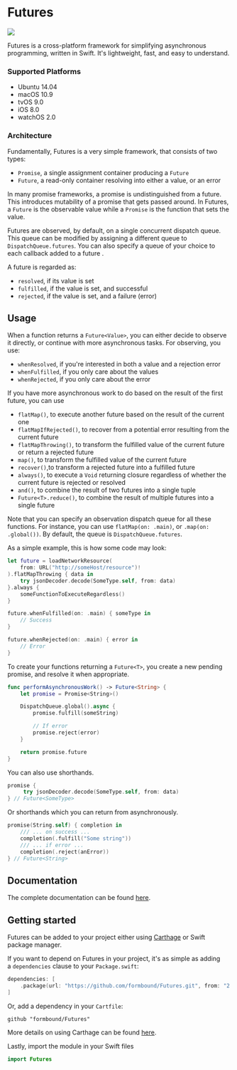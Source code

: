 # Futures
![](https://github.com/formbound/futures/workflows/test/badge.svg)

Futures is a cross-platform framework for simplifying asynchronous programming, written in Swift. It's lightweight, fast, and easy to understand.

### Supported Platforms

* Ubuntu 14.04
* macOS 10.9
* tvOS 9.0
* iOS 8.0
* watchOS 2.0


### Architecture

Fundamentally, Futures is a very simple framework, that consists of two types:

* `Promise`, a single assignment container producing a `Future`
* `Future`, a read-only container resolving into either a value, or an error


In many promise frameworks, a promise is undistinguished from a future. This introduces mutability of a promise that gets passed around. In Futures, a `Future` is the observable value while a `Promise` is the function that sets the value.


Futures are observed, by default, on a single concurrent dispatch queue. This queue can be modified by assigning a different queue to `DispatchQueue.futures`. You can also specify a queue of your choice to each callback added to a future .


A future is regarded as:

* `resolved`, if its value is set
* `fulfilled`, if the value is set, and successful
* `rejected`, if the value is set, and a failure (error)


## Usage

When a function returns a `Future<Value>`, you can either decide to observe it directly, or continue with more asynchronous tasks. For observing, you use:

* `whenResolved`, if you're interested in both a value and a rejection error 
* `whenFulfilled`, if you only care about the values
* `whenRejected`, if you only care about the error


If you have more asynchronous work to do based on the result of the first future, you can use

* `flatMap()`, to execute another future based on the result of the current one
* `flatMapIfRejected()`, to recover from a potential error resulting from the current future
* `flatMapThrowing()`, to transform the fulfilled value of the current future or return a rejected future
* `map()`, to transform the fulfilled value of the current future
* `recover()`,to transform a rejected future into a fulfilled future
* `always()`, to execute a `Void` returning closure regardless of whether the current future is rejected or resolved
* `and()`, to combine the result of two futures into a single tuple
* `Future<T>.reduce()`, to combine the result of multiple futures into a single future


Note that you can specify an observation dispatch queue for all these functions. For instance, you can use `flatMap(on: .main)`, or `.map(on: .global())`. By default, the queue is `DispatchQueue.futures`.

As a simple example, this is how some code may look:

```swift
let future = loadNetworkResource(
    from: URL("http://someHost/resource")!
).flatMapThrowing { data in
    try jsonDecoder.decode(SomeType.self, from: data)
}.always {
    someFunctionToExecuteRegardless()
}

future.whenFulfilled(on: .main) { someType in
    // Success
}

future.whenRejected(on: .main) { error in
    // Error
}
```

To create your functions returning a `Future<T>`, you create a new pending promise, and resolve it when appropriate.

```swift
func performAsynchronousWork() -> Future<String> {
    let promise = Promise<String>()

    DispatchQueue.global().async {
        promise.fulfill(someString)

        // If error
        promise.reject(error)
    }

    return promise.future
}
```

You can also use shorthands.

```swift
promise {
     try jsonDecoder.decode(SomeType.self, from: data)
} // Future<SomeType>
```

Or shorthands which you can return from asynchronously.
```swift
promise(String.self) { completion in
    /// ... on success ...
    completion(.fulfill("Some string"))
    /// ... if error ...
    completion(.reject(anError))
} // Future<String>
```


## Documentation

The complete documentation can be found [here](https://formbound.github.io/Futures/).

## Getting started

Futures can be added to your project either using [Carthage](https://github.com/Carthage/Carthage) or Swift package manager.


If you want to depend on Futures in your project, it's as simple as adding a `dependencies` clause to your `Package.swift`:

```swift
dependencies: [
    .package(url: "https://github.com/formbound/Futures.git", from: "2.0.0")
]
```

Or, add a dependency in your `Cartfile`:

```
github "formbound/Futures"
```

More details on using Carthage can be found [here](https://github.com/Carthage/Carthage#quick-start).

Lastly, import the module in your Swift files

```swift
import Futures
```
